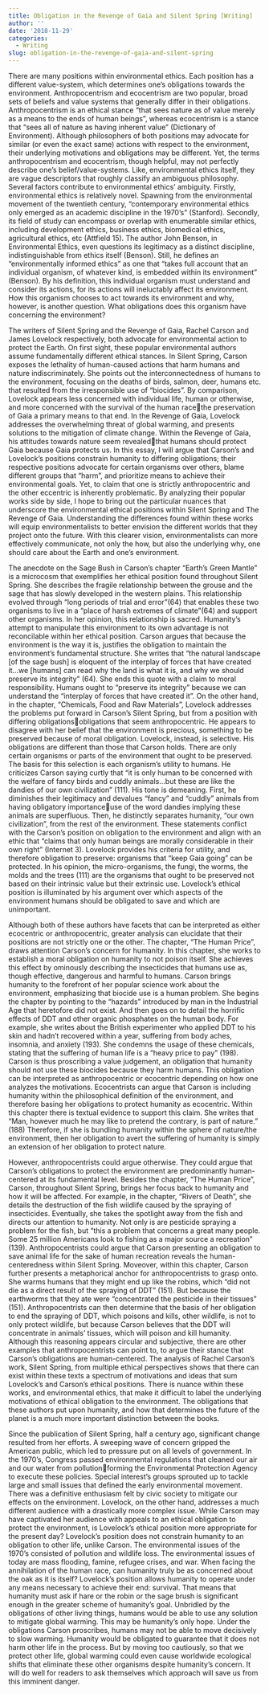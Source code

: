 ```yaml
---
title: Obligation in the Revenge of Gaia and Silent Spring [Writing]
author: ''
date: '2018-11-29'
categories:
  - Writing
slug: obligation-in-the-revenge-of-gaia-and-silent-spring
---
```



There are many positions within environmental ethics. Each position has a different value-system, which determines one’s obligations towards the environment. Anthropocentrism and ecocentrism are two popular, broad sets of beliefs and value systems that generally differ in their obligations. Anthropocentrism is an ethical stance “that sees nature as of value merely as a means to the ends of human beings”, whereas ecocentrism is a stance that “sees all of nature as having inherent value” (Dictionary of Environment).  Although philosophers of both positions may advocate for similar (or even the exact same) actions with respect to the environment, their underlying motivations and obligations may be different. Yet, the terms anthropocentrism and ecocentrism, though helpful, may not perfectly describe one’s belief/value-systems. Like, environmental ethics itself, they are vague descriptors that roughly classify an ambiguous philosophy. Several factors contribute to environmental ethics’ ambiguity. Firstly, environmental ethics is relatively novel. Spawning from the environmental movement of the twentieth century, “contemporary environmental ethics only emerged as an academic discipline in the 1970’s” (Stanford). Secondly, its field of study can encompass or overlap with enumerable similar ethics, including development ethics, business ethics, biomedical ethics, agricultural ethics, etc (Attfield 15).  The author John Benson, in Environmental Ethics, even questions its legitimacy as a distinct discipline, indistinguishable from ethics itself (Benson).  Still, he defines an “environmentally informed ethics” as one that “takes full account that an individual organism, of whatever kind, is embedded within its environment” (Benson). By his definition, this individual organism must understand and consider its actions, for its actions will ineluctably affect its environment. How this organism chooses to act towards its environment and why, however, is another question. What obligations does this organism have concerning the environment? 


 The writers of Silent Spring and the Revenge of Gaia, Rachel Carson and James Lovelock respectively, both advocate for environmental action to protect the Earth. On first sight, these popular environmental authors assume fundamentally different ethical stances. In Silent Spring, Carson exposes the lethality of human-caused actions that harm humans and nature indiscriminately. She points out the interconnectedness of humans to the environment, focusing on the deaths of birds, salmon, deer, humans etc. that resulted from the irresponsible use of “biocides”. By comparison, Lovelock appears less concerned with individual life, human or otherwise, and more concerned with the survival of the human racethe preservation of Gaia a primary means to that end. In the Revenge of Gaia, Lovelock addresses the overwhelming threat of global warming, and presents solutions to the mitigation of climate change. Within the Revenge of Gaia, his attitudes towards nature seem revealedthat humans should protect Gaia because Gaia protects us. In this essay, I will argue that Carson’s and Lovelock’s positions constrain humanity to differing obligations; their respective positions advocate for certain organisms over others, blame different groups that “harm”, and prioritize means to achieve their environmental goals. Yet, to claim that one is strictly anthropocentric and the other eccentric is inherently problematic. By analyzing their popular works side by side, I hope to bring out the particular nuances that underscore the environmental ethical positions within Silent Spring and The Revenge of Gaia. Understanding the differences found within these works will equip environmentalists to better envision the different worlds that they project onto the future. With this clearer vision, environmentalists can more effectively communicate, not only the how, but also the underlying why, one should care about the Earth and one’s environment. 
 
 
The anecdote on the Sage Bush in Carson’s chapter “Earth’s Green Mantle” is a microcosm that exemplifies her ethical position found throughout Silent Spring. She describes the fragile relationship between the grouse and the sage that has slowly developed in the western plains. This relationship evolved through “long periods of trial and error”(64) that enables these two organisms to live in a “place of harsh extremes of climate”(64) and support other organisms. In her opinion, this relationship is sacred. Humanity’s attempt to manipulate this environment to its own advantage is not reconcilable within her ethical position. Carson argues that because the environment is the way it is, justifies the obligation to maintain the environment’s fundamental structure. She writes that “the natural landscape [of the sage bush] is eloquent of the interplay of forces that have created it…we [humans] can read why the land is what it is, and why we should preserve its integrity” (64).  She ends this quote with a claim to moral responsibility. Humans ought to “preserve its integrity” because we can understand the “interplay of forces that have created it”. 
On the other hand, in the chapter, “Chemicals, Food and Raw Materials”, Lovelock addresses the problems put forward in Carson’s Silent Spring, but from a position with differing obligationsobligations that seem anthropocentric. He appears to disagree with her belief that the environment is precious, something to be preserved because of moral obligation. Lovelock, instead, is selective. His obligations are different than those that Carson holds. There are only certain organisms or parts of the environment that ought to be preserved. The basis for this selection is each organism’s utility to humans. He criticizes Carson saying curtly that “it is only human to be concerned with the welfare of fancy birds and cuddly animals…but these are like the dandies of our own civilization” (111).  His tone is demeaning. First, he diminishes their legitimacy and devalues “fancy” and “cuddly” animals from having obligatory importanceuse of the word dandies implying these animals are superfluous. Then, he distinctly separates humanity, “our own civilization”, from the rest of the environment. These statements conflict with the Carson’s position on obligation to the environment and align with an ethic that “claims that only human beings are morally considerable in their own right” (Internet 3). Lovelock provides his criteria for utility, and therefore obligation to preserve: organisms that “keep Gaia going” can be protected. In his opinion, the micro-organisms, the fungi, the worms, the molds and the trees (111) are the organisms that ought to be preserved not based on their intrinsic value but their extrinsic use. Lovelock’s ethical position is illuminated by his argument over which aspects of the environment humans should be obligated to save and which are unimportant. 


Although both of these authors have facets that can be interpreted as either ecocentric or anthropocentric, greater analysis can elucidate that their positions are not strictly one or the other. The chapter, “The Human Price”, draws attention Carson’s concern for humanity. In this chapter, she works to establish a moral obligation on humanity to not poison itself. She achieves this effect by ominously describing the insecticides that humans use as, though effective, dangerous and harmful to humans. Carson brings humanity to the forefront of her popular science work about the environment, emphasizing that biocide use is a human problem. She begins the chapter by pointing to the “hazards” introduced by man in the Industrial Age that heretofore did not exist. And then goes on to detail the horrific effects of DDT and other organic phosphates on the human body. For example, she writes about the British experimenter who applied DDT to his skin and hadn’t recovered within a year, suffering from body aches, insomnia, and anxiety (193). She condemns the usage of these chemicals, stating that the suffering of human life is a “heavy price to pay” (198). Carson is thus proscribing a value judgement, an obligation that humanity should not use these biocides because they harm humans. This obligation can be interpreted as anthropocentric or ecocentric depending on how one analyzes the motivations. Ecocentrists can argue that Carson is including humanity within the philosophical definition of the environment, and therefore basing her obligations to protect humanity as ecocentric. Within this chapter there is textual evidence to support this claim. She writes that “Man, however much he may like to pretend the contrary, is part of nature.” (188) Therefore, if she is bundling humanity within the sphere of nature/the environment, then her obligation to avert the suffering of humanity is simply an extension of her obligation to protect nature. 


However, anthropocentrists could argue otherwise. They could argue that Carson’s obligations to protect the environment are predominantly human-centered at its fundamental level. Besides the chapter, “The Human Price”, Carson, throughout Silent Spring, brings her focus back to humanity and how it will be affected. For example, in the chapter, “Rivers of Death”, she details the destruction of the fish wildlife caused by the spraying of insecticides. Eventually, she takes the spotlight away from the fish and directs our attention to humanity. Not only is are pesticide spraying a problem for the fish, but “this a problem that concerns a great many people. Some 25 million Americans look to fishing as a major source a recreation” (139).  Anthropocentrists could argue that Carson presenting an obligation to save animal life for the sake of human recreation reveals the human-centeredness within Silent Spring.  Moveover, within this chapter, Carson further presents a metaphorical anchor for anthropocentrists to grasp onto. She warms humans that they might end up like the robins, which “did not die as a direct result of the spraying of DDT” (151). But because the earthworms that they ate were “concentrated the pesticide in their tissues” (151). Anthropocentrists can then determine that the basis of her obligation to end the spraying of DDT, which poisons and kills, other wildlife, is not to only protect wildlife, but because Carson believes that the DDT will concentrate in animals’ tissues, which will poison and kill humanity. Although this reasoning appears circular and subjective, there are other examples that anthropocentrists can point to, to argue their stance that Carson’s obligations are human-centered. The analysis of Rachel Carson’s work, Silent Spring, from multiple ethical perspectives shows that there can exist within these texts a spectrum of motivations and ideas that sum Lovelock’s and Carson’s ethical positions. There is nuance within these works, and environmental ethics, that make it difficult to label the underlying motivations of ethical obligation to the environment. The obligations that these authors put upon humanity, and how that determines the future of the planet is a much more important distinction between the books. 


Since the publication of Silent Spring, half a century ago, significant change resulted from her efforts. A sweeping wave of concern gripped the American public, which led to pressure put on all levels of government. In the 1970’s, Congress passed environmental regulations that cleaned our air and our water from pollutionforming the Environmental Protection Agency to execute these policies. Special interest’s groups sprouted up to tackle large and small issues that defined the early environmental movement. There was a definitive enthusiasm felt by civic society to mitigate our effects on the environment. Lovelock, on the other hand, addresses a much different audience with a drastically more complex issue. While Carson may have captivated her audience with appeals to an ethical obligation to protect the environment, is Lovelock’s ethical position more appropriate for the present day? Lovelock’s position does not constrain humanity to an obligation to other life, unlike Carson. The environmental issues of the 1970’s consisted of pollution and wildlife loss. The environmental issues of today are mass flooding, famine, refugee crises, and war. When facing the annihilation of the human race, can humanity truly be as concerned about the oak as it is itself? Lovelock’s position allows humanity to operate under any means necessary to achieve their end: survival. That means that humanity must ask if hare or the robin or the sage brush is significant enough in the greater scheme of humanity’s goal. Unbridled by the obligations of other living things, humans would be able to use any solution to mitigate global warming. This may be humanity’s only hope. Under the obligations Carson proscribes, humans may not be able to move decisively to slow warming. Humanity would be obligated to guarantee that it does not harm other life in the process. But by moving too cautiously, so that we protect other life, global warming could even cause worldwide ecological shifts that eliminate these other organisms despite humanity’s concern. It will do well for readers to ask themselves which approach will save us from this imminent danger. 
